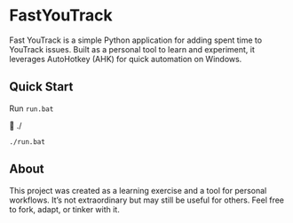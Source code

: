 # FastYouTrack
Fast YouTrack is a simple Python application for adding spent time to YouTrack issues. Built as a personal tool to learn and experiment, it leverages AutoHotkey (AHK) for quick automation on Windows.

## Quick Start
Run `run.bat`

📁 ./
```shell
./run.bat
```

## About

This project was created as a learning exercise and a tool for personal workflows. It’s not extraordinary but may still be useful for others. Feel free to fork, adapt, or tinker with it.